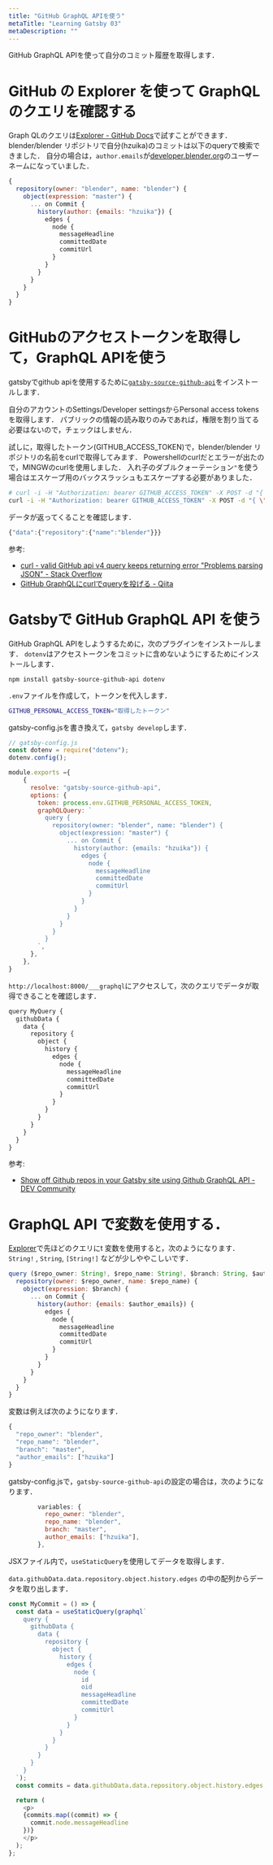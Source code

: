 ```yaml
---
title: "GitHub GraphQL APIを使う"
metaTitle: "Learning Gatsby 03"
metaDescription: ""
---
```


GitHub GraphQL APIを使って自分のコミット履歴を取得します．

# GitHub の Explorer を使って GraphQL のクエリを確認する

Graph QLのクエリは[Explorer - GitHub Docs](https://docs.github.com/ja/graphql/overview/explorer)で試すことができます．
blender/blender リポジトリで自分(hzuika)のコミットは以下のqueryで検索できました．
自分の場合は，`author.emails`が[developer.blender.org](developer.blender.org)のユーザーネームになっていました．
```js
{
  repository(owner: "blender", name: "blender") {
    object(expression: "master") {
      ... on Commit {
        history(author: {emails: "hzuika"}) {
          edges {
            node {
              messageHeadline
              committedDate
              commitUrl
            }
          }
        }
      }
    }
  }
}
```

# GitHubのアクセストークンを取得して，GraphQL APIを使う

gatsbyでgithub apiを使用するために[`gatsby-source-github-api`](https://github.com/ldd/gatsby-source-github-api)をインストールします．

自分のアカウントのSettings/Developer settingsからPersonal access tokensを取得します．
パブリックの情報の読み取りのみであれば，権限を割り当てる必要はないので，チェックはしません．

試しに，取得したトークン(GITHUB_ACCESS_TOKEN)で，blender/blender リポジトリの名前をcurlで取得してみます．
Powershellのcurlだとエラーが出たので，MINGWのcurlを使用しました．
入れ子のダブルクォーテーション`"`を使う場合はエスケープ用のバックスラッシュもエスケープする必要がありました．
```sh
# curl -i -H "Authorization: bearer GITHUB_ACCESS_TOKEN" -X POST -d "{ \"query\": \"query { repository(owner: \"blender\", name: \"blender\") { name } }\"}" https://api.github.com/graphql
curl -i -H "Authorization: bearer GITHUB_ACCESS_TOKEN" -X POST -d "{ \"query\": \"query { repository(owner: \\\"blender\\\", name: \\\"blender\\\") { name } }\"}" https://api.github.com/graphql
```

データが返ってくることを確認します．
```js
{"data":{"repository":{"name":"blender"}}}
```

参考: 
* [curl - valid GitHub api v4 query keeps returning error "Problems parsing JSON" - Stack Overflow](https://stackoverflow.com/questions/45390076/valid-github-api-v4-query-keeps-returning-error-problems-parsing-json)
* [GitHub GraphQLにcurlでqueryを投げる - Qiita](https://qiita.com/ikemura23/items/4b0dd5a82abc9364638e)

# Gatsbyで GitHub GraphQL API を使う

GitHub GraphQL APIをしようするために，次のプラグインをインストールします．
`dotenv`はアクセストークンをコミットに含めないようにするためにインストールします．
```
npm install gatsby-source-github-api dotenv
```

`.env`ファイルを作成して，トークンを代入します．
```sh
GITHUB_PERSONAL_ACCESS_TOKEN="取得したトークン"
```

gatsby-config.jsを書き換えて，`gatsby develop`します．
```js
// gatsby-config.js
const dotenv = require("dotenv");
dotenv.config();

module.exports ={
    {
      resolve: "gatsby-source-github-api",
      options: {
        token: process.env.GITHUB_PERSONAL_ACCESS_TOKEN,
        graphQLQuery: `
          query {
            repository(owner: "blender", name: "blender") {
              object(expression: "master") {
                ... on Commit {
                  history(author: {emails: "hzuika"}) {
                    edges {
                      node {
                        messageHeadline
                        committedDate
                        commitUrl
                      }
                    }
                  }
                }
              }
            }
          }
        `,
      },
    },
}
```

`http://localhost:8000/___graphql`にアクセスして，次のクエリでデータが取得できることを確認します．
```js
query MyQuery {
  githubData {
    data {
      repository {
        object {
          history {
            edges {
              node {
                messageHeadline
                committedDate
                commitUrl
              }
            }
          }
        }
      }
    }
  }
}

```


参考:
* [Show off Github repos in your Gatsby site using Github GraphQL API - DEV Community](https://dev.to/lennythedev/show-off-your-github-repos-in-your-gatsby-site-using-graphql-421l)

# GraphQL API で変数を使用する．

[Explorer](https://docs.github.com/ja/graphql/overview/explorer)で先ほどのクエリにt 変数を使用すると，次のようになります．
`String!` , `String`, `[String!]` などが少しややこしいです．

```js
query ($repo_owner: String!, $repo_name: String!, $branch: String, $author_emails: [String!]) {
  repository(owner: $repo_owner, name: $repo_name) {
    object(expression: $branch) {
      ... on Commit {
        history(author: {emails: $author_emails}) {
          edges {
            node {
              messageHeadline
              committedDate
              commitUrl
            }
          }
        }
      }
    }
  }
}
```

変数は例えば次のようになります．

```js
{
  "repo_owner": "blender",
  "repo_name": "blender",
  "branch": "master",
  "author_emails": ["hzuika"]
}
```

gatsby-config.jsで，`gatsby-source-github-api`の設定の場合は，次のようになります．
```js
        variables: {
          repo_owner: "blender",
          repo_name: "blender",
          branch: "master",
          author_emails: ["hzuika"],
        },
```

JSXファイル内で，`useStaticQuery`を使用してデータを取得します．

`data.githubData.data.repository.object.history.edges` の中の配列からデータを取り出します．

```js
const MyCommit = () => {
  const data = useStaticQuery(graphql`
    query {
      githubData {
        data {
          repository {
            object {
              history {
                edges {
                  node {
                    id
                    oid
                    messageHeadline
                    committedDate
                    commitUrl
                  }
                }
              }
            }
          }
        }
      }
    }
  `);
  const commits = data.githubData.data.repository.object.history.edges;

  return (
    <p>
    {commits.map((commit) => {
      commit.node.messageHeadline
    })}
    </p>
  );
};
```